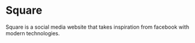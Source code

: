 # Square
Square is a social media website that takes inspiration from facebook with modern technologies.
